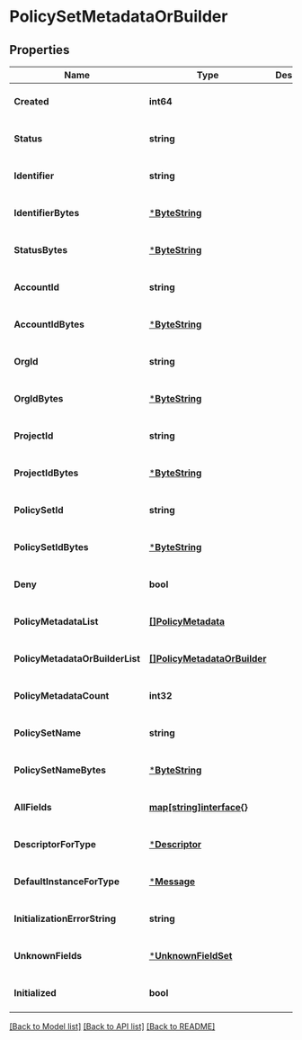 # PolicySetMetadataOrBuilder

## Properties
Name | Type | Description | Notes
------------ | ------------- | ------------- | -------------
**Created** | **int64** |  | [optional] [default to null]
**Status** | **string** |  | [optional] [default to null]
**Identifier** | **string** |  | [optional] [default to null]
**IdentifierBytes** | [***ByteString**](ByteString.md) |  | [optional] [default to null]
**StatusBytes** | [***ByteString**](ByteString.md) |  | [optional] [default to null]
**AccountId** | **string** |  | [optional] [default to null]
**AccountIdBytes** | [***ByteString**](ByteString.md) |  | [optional] [default to null]
**OrgId** | **string** |  | [optional] [default to null]
**OrgIdBytes** | [***ByteString**](ByteString.md) |  | [optional] [default to null]
**ProjectId** | **string** |  | [optional] [default to null]
**ProjectIdBytes** | [***ByteString**](ByteString.md) |  | [optional] [default to null]
**PolicySetId** | **string** |  | [optional] [default to null]
**PolicySetIdBytes** | [***ByteString**](ByteString.md) |  | [optional] [default to null]
**Deny** | **bool** |  | [optional] [default to null]
**PolicyMetadataList** | [**[]PolicyMetadata**](PolicyMetadata.md) |  | [optional] [default to null]
**PolicyMetadataOrBuilderList** | [**[]PolicyMetadataOrBuilder**](PolicyMetadataOrBuilder.md) |  | [optional] [default to null]
**PolicyMetadataCount** | **int32** |  | [optional] [default to null]
**PolicySetName** | **string** |  | [optional] [default to null]
**PolicySetNameBytes** | [***ByteString**](ByteString.md) |  | [optional] [default to null]
**AllFields** | [**map[string]interface{}**](interface{}.md) |  | [optional] [default to null]
**DescriptorForType** | [***Descriptor**](Descriptor.md) |  | [optional] [default to null]
**DefaultInstanceForType** | [***Message**](Message.md) |  | [optional] [default to null]
**InitializationErrorString** | **string** |  | [optional] [default to null]
**UnknownFields** | [***UnknownFieldSet**](UnknownFieldSet.md) |  | [optional] [default to null]
**Initialized** | **bool** |  | [optional] [default to null]

[[Back to Model list]](../README.md#documentation-for-models) [[Back to API list]](../README.md#documentation-for-api-endpoints) [[Back to README]](../README.md)

